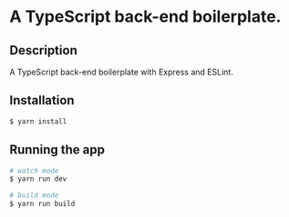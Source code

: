 # A TypeScript back-end boilerplate.

## Description

A TypeScript back-end boilerplate with Express and ESLint.

## Installation

```bash
$ yarn install
```

## Running the app

```bash
# watch mode
$ yarn run dev

# build mode
$ yarn run build
```
